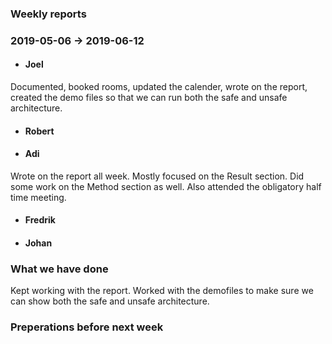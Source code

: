 ### Weekly reports
### 2019-05-06 -> 2019-06-12

* #### Joel
Documented, booked rooms, updated the calender, wrote on the report, created the demo files so that we can run both the safe and unsafe architecture. 

* #### Robert

* #### Adi
Wrote on the report all week. Mostly focused on the Result section. Did some  work on the Method section as well. Also attended the obligatory half time meeting.
* #### Fredrik

* #### Johan

### What we have done
Kept working with the report. Worked with the demofiles to make sure we can show both the safe and unsafe architecture.

### Preperations before next week
